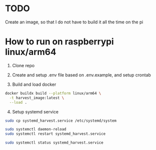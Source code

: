 # TODO
Create an image, so that I do not have to build it all the time on the pi

# How to run on raspberrypi linux/arm64

1. Clone repo

2. Create and setup .env file based on .env.example, and setup crontab

3. Build and load docker

```bash
docker buildx build --platform linux/arm64 \
  -t harvest_image:latest \
  --load .
```

4. Setup systemd service

```bash
sudo cp systemd_harvest.service /etc/systemd/system
```

```bash
sudo systemctl daemon-reload
sudo systemctl restart systemd_harvest.service
```

```bash
sudo systemctl status systemd_harvest.service
```
